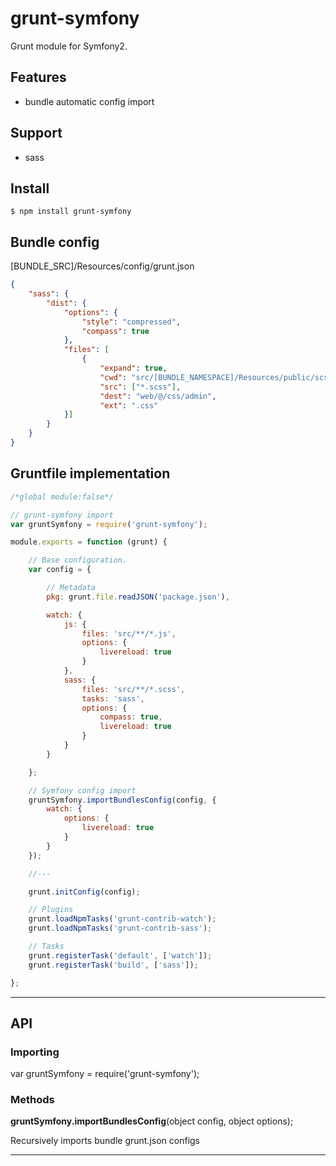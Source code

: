 grunt-symfony
=============

Grunt module for Symfony2. 

Features
--------

  * bundle automatic config import

Support
-------

  * sass

Install
-------

    $ npm install grunt-symfony

Bundle config
-------------

[BUNDLE_SRC]/Resources/config/grunt.json

```json
{
    "sass": {
        "dist": {
            "options": {
                "style": "compressed",
                "compass": true
            },
            "files": [
                {
                    "expand": true,
                    "cwd": "src/[BUNDLE_NAMESPACE]/Resources/public/scss",
                    "src": ["*.scss"],
                    "dest": "web/@/css/admin",
                    "ext": ".css"
            }]
        }
    }
}
```

Gruntfile implementation
------------------------

```javascript
/*global module:false*/

// grunt-symfony import
var gruntSymfony = require('grunt-symfony');

module.exports = function (grunt) {

    // Base configuration.
    var config = {

        // Metadata
        pkg: grunt.file.readJSON('package.json'),

        watch: {
            js: {
                files: 'src/**/*.js',
                options: {
                    livereload: true
                }
            },
            sass: {
                files: 'src/**/*.scss',
                tasks: 'sass',
                options: {
                    compass: true,
                    livereload: true
                }
            }
        }

    };

    // Symfony config import
    gruntSymfony.importBundlesConfig(config, {
        watch: {
            options: {
                livereload: true
            }
        }
    });

    //---

    grunt.initConfig(config);

    // Plugins
    grunt.loadNpmTasks('grunt-contrib-watch');
    grunt.loadNpmTasks('grunt-contrib-sass');

    // Tasks
    grunt.registerTask('default', ['watch']);
    grunt.registerTask('build', ['sass']);

};

```

- - -

API
---

### Importing


var gruntSymfony = require('grunt-symfony');

### Methods

**gruntSymfony.importBundlesConfig**(object config, object options);

Recursively imports bundle grunt.json configs

- - -